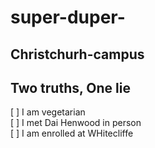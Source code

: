 # super-duper-

## Christchurh-campus

## Two truths, One lie

[ ] I am vegetarian <br> 
[ ] I met Dai Henwood in person <br>
[ ] I am enrolled at WHitecliffe <br>
